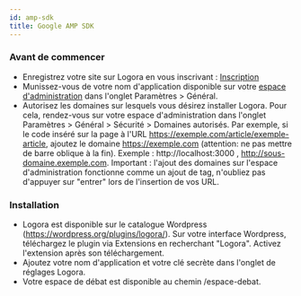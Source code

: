 ```yaml
---
id: amp-sdk
title: Google AMP SDK
---
```


### Avant de commencer 

- Enregistrez votre site sur Logora en vous inscrivant : [Inscription](https://logora.fr/signup)
- Munissez-vous de votre nom d'application disponible sur votre [espace d'administration](https://admin.logora.fr) dans l'onglet Paramètres > Général.
- Autorisez les domaines sur lesquels vous désirez installer Logora. Pour cela, rendez-vous sur votre espace d'administration dans l'onglet Paramètres > Général > Sécurité > Domaines autorisés. Par exemple, si le code inséré sur la page à l'URL https://exemple.com/article/exemple-article, ajoutez le domaine https://exemple.com (attention: ne pas mettre de barre oblique à la fin). Exemple : http://localhost:3000 , http://sous-domaine.exemple.com.  Important : l'ajout des domaines sur l'espace d'administration fonctionne comme un ajout de tag, n'oubliez pas d'appuyer sur "entrer" lors de l'insertion de vos URL.

### Installation

- Logora est disponible sur le catalogue Wordpress (https://wordpress.org/plugins/logora/). Sur votre interface Wordpress, téléchargez le plugin via Extensions en recherchant "Logora". Activez l'extension après son téléchargement.
- Ajoutez votre nom d'application et votre clé secrète dans l'onglet de réglages Logora.
- Votre espace de débat est disponible au chemin /espace-debat. 
